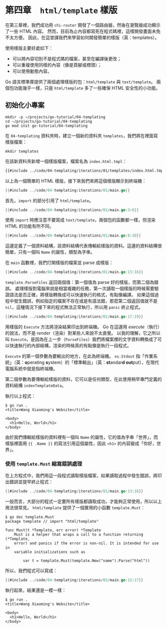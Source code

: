 # 第四章&#x3000;`html/template` 樣版

在第三章裡，我們成功用 `chi-router` 開發了一個路由器，然後在瀏覽器成功顯示了一些 HTML 內容。
然而，目前為止內容都寫死在程式碼裡，這樣開發畫面未免不太方便。
因此，在這堂課我們來學習如何開發簡單的樣版（英：templates）。

使用樣版主要好處如下：

- 可以將內容切到不是程式碼的檔案，甚至在編譯後更改；
- 可以重複使用同樣的內容（像是頁腳或標頭）；
- 可以使用動態內容。

Go 語言標準庫提供了兩個處理樣版的包：`html/template` 與 `text/template`。
兩個包功能幾乎一樣，只是 `html/template` 多了一些確保 HTML 安全性的小功能。

## 初始化小專案

```shell
mkdir -p ~/projects/go-tutorial/04-templating
cd ~/projects/go-tutorial/04-templating
go mod init go-tutorial/04-templating
```

在 `04-templating` 資料夾時，建立一個新的資料夾 `templates`，我們將在裡面寫樣版檔案：

```shell
mkdir templates
```

在該新資料夾新增一個樣版檔案，檔案名為 `index.html.tmpl`：

```html
{{#include ../code/04-templating/iterations/01/templates/index.html.tmpl:1:5}}
```

以上為一個簡單的 HTML 樣版，接下來我們來將這個樣版顯示到終端機：

```go
{{#include ../code/04-templating/iterations/01/main.go}}
```

首先，`import` 的部分引用了 `html/template`。

```go
{{#include ../code/04-templating/iterations/01/main.go:3:6}}
```

使用 `import` 時應注意不要寫成 `text/template`，兩個包的函數都一樣，但渲染 HTML 的功能有所不同。

```go
{{#include ../code/04-templating/iterations/01/main.go:8:10}}
```

這邊定義了一個資料結構，該資料結構代表傳輸給樣版的資料。這邊的資料結構很簡單，只有一個叫 `Name` 的屬性，類型為字串。

在 `main` 函數裡，我們打開樣版的檔案並 parse 成樣版：

```go
{{#include ../code/04-templating/iterations/01/main.go:13:16}}
```

`template.ParseFiles` 返回兩個值：第一個值為 parse 好的樣版，而第二個為錯誤。
處理樣版對電腦來說是相當複雜的任務，第一次讀取一個樣版的時候需要驗證語法是否正確，將樣版轉換成可以快速執行的格式，有點像編譯。
如果這個過程中發生錯誤，例如指定的檔案不存在或是有語法錯，那麼第二個返回值就不是 `nil`，這種情況下接下來的程式無法正常執行，所以用 `panic` 終止程式。

```go
{{#include ../code/04-templating/iterations/01/main.go:17:19}}
```

用樣版的 `Execute` 方法將渲染結果印出到終端機。
Go 在這邊用 _execute_（執行）的說法，而不是 _render_（渲染）對某些人來說不太直覺。
以我的理解，它之所以叫 `Execute`，是因為在上一步（`ParseFiles`）我們將檔案裡的文字資料轉換成了可以快速執行的內部結構，渲染的時候真的有點像是執行一段程式。

`Execute` 的第一個參數為要輸出的地方，在此為終端機。
`os.Stdout` 指「作業系統」（英：**o**perating **s**ystem）的「標準輸出」（英：**st**andar**d out**put），在現代電腦系統中就是指終端機。

第二個參數為要傳輸給樣版的資料，它可以是任何類型，在此使用稍早專門定義的資料結構 `indexTemplateData`。

執行以上程式：

```shell
$ go run .
<title>Wang Xiaoming's Website</title>

<body>
  <h1>Hello, World</h1>
</body>
```

由於我們傳輸給樣版的資料裡有一個叫 `Name` 的屬性，它的值為字串「世界」，而樣版裡面用 `{{ .Name }}` 的寫法引用這個屬性，因此 `<h1>` 的內容變成「你好，世界」。

### 使用 `template.Must` 縮寫錯誤處理

在上方程式中，我們用這一段程式讀取樣版檔案，如果讀取過程中發生錯誤，將印出錯誤並提早終止程式：

```go
{{#include ../code/04-templating/iterations/01/main.go:13:16}}
```

一般而言，大部分的程式一定要所有樣版都讀取成功，才能夠正常使用，所以以上用法很常見。
`html/template` 提供了一個實用的小函數 `template.Must`：

```shell
$ go doc template.Must
package template // import "html/template"

func Must(t *Template, err error) *Template
    Must is a helper that wraps a call to a function returning (*Template,
    error) and panics if the error is non-nil. It is intended for use in
    variable initializations such as

        var t = template.Must(template.New("name").Parse("html"))
```

所以，我們程式可以寫成：

```go
{{#include ../code/04-templating/iterations/02/main.go:12:17}}
```

執行起來，結果還是一模一樣：

```shell
$ go run .
<title>Wang Xiaoming's Website</title>

<body>
  <h1>Hello, World</h1>
</body>
```

